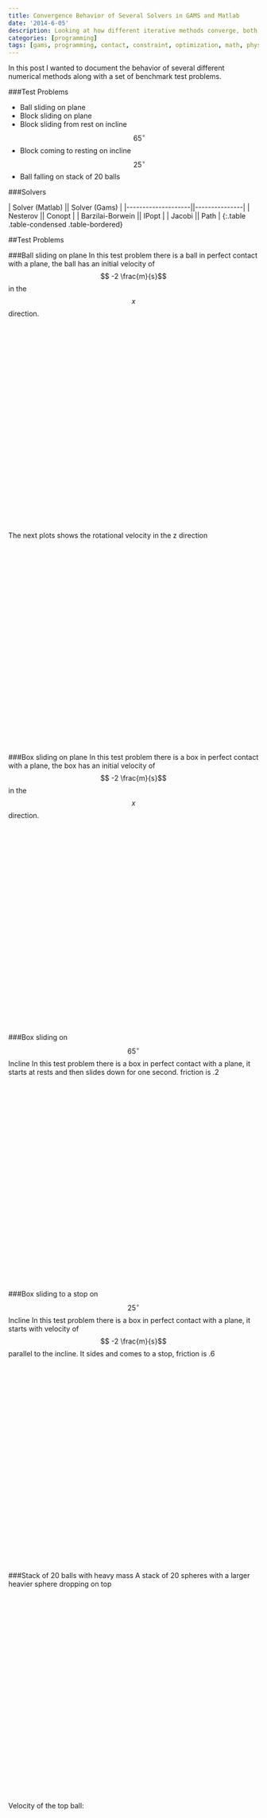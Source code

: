 ```yaml
---
title: Convergence Behavior of Several Solvers in GAMS and Matlab
date: '2014-6-05'
description: Looking at how different iterative methods converge, both in gams and in matlab
categories: [programming]
tags: [gams, programming, contact, constraint, optimization, math, physics]
---
```



In this post I wanted to document the behavior of several different numerical methods along with a set of benchmark test problems. 

###Test Problems

 - Ball sliding on plane
 - Block sliding on plane
 - Block sliding from rest on incline $$65^\circ$$
 - Block coming to resting on incline $$25^\circ$$
 - Ball falling on stack of 20 balls


###Solvers

| Solver (Matlab)    || Solver (Gams) |
|--------------------||---------------|
| Nesterov           || Conopt        |
| Barzilai-Borwein   || IPopt         |
| Jacobi             || Path          |
{:.table .table-condensed .table-bordered}

##Test Problems

###Ball sliding on plane
In this test problem there is a ball in perfect contact with a plane, the ball has an initial velocity of $$ -2 \frac{m}{s}$$ in the $$x$$ direction.

<script type="text/javascript">
$(function () {
        $('#ball_rolling_vx').highcharts({
        	chart: {zoomType: 'xy'},
            title: {
                text: 'Ball X Velocity',
                x: -20 //center
            },
            subtitle: {
                text: 'Chrono::Engine - Matlab Interface',
                x: -20
            },
            xAxis: {
            	title: {text: 'Time [s]'},
                categories: [0.01,0.02,0.03,0.04,0.05,0.06,0.07,0.08,0.09,0.1,0.11,0.12,0.13,0.14,0.15,0.16,0.17,0.18,0.19,0.2,0.21,0.22,0.23,0.24,0.25,0.26,0.27,0.28,0.29,0.3,0.31,0.32,0.33,0.34,0.35,0.36,0.37,0.38,0.39,0.4,0.41,0.42,0.43,0.44,0.45,0.46,0.47,0.48,0.49,0.5,0.51,0.52,0.53,0.54,0.55,0.56,0.57,0.58,0.59,0.6,0.61,0.62,0.63,0.64,0.65,0.66,0.67,0.68,0.69,0.7,0.71,0.72,0.73,0.74,0.75,0.76,0.77,0.78,0.79,0.8,0.81,0.82,0.83,0.84,0.85,0.86,0.87,0.88,0.89,0.9,0.91,0.92,0.93,0.94,0.95,0.96,0.97,0.98,0.99,1.0],
                labels:{
                step: 4, // this will show every second label
                maxStaggerLines: 1
            }
            },
            yAxis: {
                title: {text: 'Velocity [m/s]'},
                plotLines: [{
                    value: 0,
                    width: 1,
                    color: '#808080'
                }]
            },
            tooltip: {valueSuffix: 'm/s'},
            legend: {
                layout: 'horizontal',
                align: 'center',
                verticalAlign: 'bottom',
                borderWidth: 0
            },

            series: [{
                name: 'Nesterov',
                color: '#556270',
                marker : {enabled : true,radius : 3},
                data: [1.97214,1.97214,1.97214,1.96773,1.95204,1.94185,1.93202,1.92221,1.91239,1.90258,1.89277,1.88296,1.87316,1.86334,1.85353,1.84372,1.83391,1.8241,1.81429,1.80448,1.79467,1.78486,1.77505,1.76524,1.75543,1.74562,1.73581,1.726,1.71619,1.71428,1.71428,1.71428,1.71428,1.71428,1.71428,1.71428,1.71428,1.71428,1.71428,1.71428,1.71428,1.71428,1.71428,1.71428,1.71428,1.71428,1.71428,1.71428,1.71428,1.71428,1.71428,1.71428,1.71428,1.71428,1.71428,1.71428,1.71428,1.71428,1.71428,1.71428,1.71428,1.71428,1.71428,1.71428,1.71428,1.71428,1.71428,1.71428,1.71428,1.71428,1.71428,1.71428,1.71428,1.71428,1.71428,1.71427,1.71428,1.71428,1.71428,1.71428,1.71428,1.71428,1.71428,1.71427,1.71427,1.71427,1.71427,1.71427,1.71427,1.71427,1.71427,1.71427,1.71427,1.71427,1.71427,1.71427,1.71427,1.71427,1.71427,1.71427]
            }, {
            	name: 'Barzilai-Borwein',
                color: '#C7F464',
                marker : {enabled : true,radius : 3},
                data: [1.97214,1.97214,1.97214,1.96773,1.95204,1.94185,1.93202,1.92221,1.91239,1.90258,1.89277,1.88296,1.87316,1.86334,1.85353,1.84372,1.83391,1.8241,1.81429,1.80448,1.79212,1.78707,1.77059,1.76976,1.75075,1.75029,1.73612,1.72559,1.71621,1.71395,1.71608,1.71418,1.71564,1.71489,1.71506,1.71506,1.71506,1.71506,1.71506,1.71506,1.71506,1.71506,1.71506,1.71506,1.71506,1.71506,1.70268,1.71246,1.71464,1.69334,1.69334,1.7043,1.71506,1.71506,1.71506,1.71506,1.71506,1.71506,1.71506,1.71506,1.71506,1.71506,1.71506,1.71506,1.71506,1.71506,1.71506,1.71506,1.70267,1.71249,1.71457,1.69575,1.6989,1.71067,1.7159,1.71454,1.71516,1.71505,1.71505,1.71505,1.71505,1.71505,1.71505,1.71505,1.71505,1.71505,1.71505,1.71505,1.71505,1.71505,1.70267,1.71244,1.71464,1.69442,1.69494,1.70781,1.71505,1.71505,1.71505,1.71505]
            }, {
                name: 'Jacobi',
                color: '#4ECDC4',
                marker : {enabled : true,radius : 3},
                data: [1.97224,1.97224,1.97224,1.96746,1.95207,1.94184,1.93201,1.9222,1.9124,1.90259,1.89277,1.88296,1.87316,1.86334,1.85354,1.84372,1.83391,1.8241,1.81429,1.80448,1.79501,1.78486,1.77492,1.76517,1.7554,1.74554,1.73581,1.72604,1.71619,1.71428,1.71428,1.71428,1.71428,1.71428,1.71428,1.71428,1.71428,1.71428,1.71428,1.71428,1.71428,1.71428,1.71428,1.71428,1.71428,1.71428,1.71428,1.71428,1.71428,1.71428,1.71428,1.71428,1.71428,1.71428,1.71428,1.71428,1.71428,1.71428,1.71428,1.71428,1.71428,1.71428,1.71428,1.71428,1.71428,1.71428,1.71428,1.71428,1.71428,1.71428,1.71428,1.71428,1.71428,1.71428,1.71428,1.71428,1.71428,1.71428,1.71428,1.71428,1.71428,1.71428,1.71428,1.71428,1.71428,1.71428,1.71428,1.71428,1.71428,1.71428,1.71428,1.71428,1.71428,1.71428,1.71428,1.71428,1.71428,1.71428,1.71428,1.71427]
            }, {
                name: 'Conopt',
                color: '#FF6B6B',
                marker : {enabled : true,radius : 3},
                data: [1.97214,1.97212,1.9721,1.97208,1.94787,1.94786,1.92601,1.92599,1.9083,1.90829,1.88699,1.88697,1.86881,1.86879,1.8479,1.84788,1.82936,1.82935,1.80877,1.80876,1.78997,1.78438,1.77532,1.76452,1.75516,1.74533,1.73587,1.72543,1.72239,1.71425,1.71428,1.71427,1.71427,1.71426,1.71426,1.7143,1.71428,1.71429,1.71428,1.71431,1.71432,1.7143,1.71429,1.7143,1.71431,1.71429,1.7143,1.71429,1.71428,1.71433,1.71431,1.7143,1.7143,1.71428,1.71427,1.71427,1.71427,1.71426,1.71431,1.71429,1.71428,1.71428,1.71428,1.71422,1.71427,1.71427,1.71427,1.71429,1.71429,1.71431,1.71429,1.71427,1.71427,1.71428,1.71428,1.71427,1.71426,1.71426,1.71425,1.71425,1.71429,1.71429,1.71428,1.71427,1.71428,1.71428,1.71428,1.71429,1.71428,1.71427,1.71423,1.71429,1.71428,1.71428,1.71426,1.71427,1.71427,1.71427,1.71426,1.71426]
            }, {
              name: 'Ipopt',
                color: '#ECD078',
                marker : {enabled : true,radius : 3},
                data: [1.97214,1.97213,1.97212,1.97211,1.94789,1.94788,1.92604,1.92603,1.90834,1.90833,1.88703,1.88702,1.86886,1.86885,1.84796,1.84795,1.82943,1.82942,1.80885,1.80884,1.79004,1.78445,1.7749,1.76508,1.75525,1.74542,1.73559,1.72576,1.71594,1.71428,1.71428,1.71428,1.71428,1.71428,1.71428,1.71428,1.71428,1.71428,1.71428,1.71428,1.71428,1.71428,1.71428,1.71428,1.71427,1.71427,1.71427,1.71427,1.71427,1.71427,1.71427,1.71427,1.71427,1.71427,1.71427,1.71427,1.71427,1.71427,1.71427,1.71427,1.71427,1.71427,1.71427,1.71426,1.71426,1.71426,1.71426,1.71426,1.71426,1.71426,1.71426,1.71426,1.71426,1.71426,1.71426,1.71426,1.71426,1.71426,1.71426,1.71426,1.71426,1.71426,1.71425,1.71425,1.71425,1.71425,1.71425,1.71425,1.71425,1.71425,1.71425,1.71425,1.71425,1.71425,1.71425,1.71425,1.71425,1.71425,1.71425,1.71424]
            }, {
  				name: 'Path',
                color: '#C02942',
                marker : {enabled : true,radius : 3},
                data: [1.97214,1.97214,1.97214,1.96773,1.95204,1.94185,1.93201,1.9222,1.91239,1.90258,1.89277,1.88296,1.87315,1.86334,1.85353,1.84372,1.83391,1.8241,1.81429,1.80448,1.74476,1.73145,1.71716,1.71423,1.71423,1.71423,1.71423,1.71423,1.71423,1.71423,1.71423,1.71423,1.71422,1.71422,1.71422,1.71422,1.71422,1.71422,1.71422,1.71422,1.71422,1.71422,1.71422,1.71422,1.71422,1.71422,1.71422,1.71422,1.71422,1.71422,1.71422,1.71422,1.71422,1.71422,1.71422,1.71422,1.71422,1.71422,1.71422,1.71422,1.71422,1.71422,1.71422,1.71422,1.71422,1.71422,1.71422,1.71422,1.71422,1.71422,1.71422,1.71422,1.71422,1.71422,1.71422,1.71422,1.71422,1.71422,1.71422,1.71422,1.71422,1.71422,1.71422,1.71422,1.71422,1.71422,1.71422,1.71422,1.71422,1.71422,1.71422,1.71422,1.71422,1.71422,1.71422,1.71422,1.71422,1.71421,1.71421,1.71421]
            }

            ]
        });
    });
</script>
<div id="ball_rolling_vx" style="min-width: 310px; height: 400px; margin: 0 auto"></div>


The next plots shows the rotational velocity in the z direction

<script type="text/javascript">
$(function () {
        $('#ball_rolling_wz').highcharts({
        	chart: {zoomType: 'xy'},
            title: {
                text: 'Ball Rotational Velocity',
                x: -20 //center
            },
            subtitle: {
                text: 'Chrono::Engine - Matlab Interface',
                x: -20
            },
            xAxis: {
            	title: {text: 'Time [s]'},
                categories: [0.01,0.02,0.03,0.04,0.05,0.06,0.07,0.08,0.09,0.1,0.11,0.12,0.13,0.14,0.15,0.16,0.17,0.18,0.19,0.2,0.21,0.22,0.23,0.24,0.25,0.26,0.27,0.28,0.29,0.3,0.31,0.32,0.33,0.34,0.35,0.36,0.37,0.38,0.39,0.4,0.41,0.42,0.43,0.44,0.45,0.46,0.47,0.48,0.49,0.5,0.51,0.52,0.53,0.54,0.55,0.56,0.57,0.58,0.59,0.6,0.61,0.62,0.63,0.64,0.65,0.66,0.67,0.68,0.69,0.7,0.71,0.72,0.73,0.74,0.75,0.76,0.77,0.78,0.79,0.8,0.81,0.82,0.83,0.84,0.85,0.86,0.87,0.88,0.89,0.9,0.91,0.92,0.93,0.94,0.95,0.96,0.97,0.98,0.99,1.0],
                labels:{
                step: 4, // this will show every second label
                maxStaggerLines: 1
            }
            },
            yAxis: {
                title: {text: 'Velocity [m/s]'},
                plotLines: [{
                    value: 0,
                    width: 1,
                    color: '#808080'
                }]
            },
            tooltip: {valueSuffix: 'm/s'},
            legend: {
                layout: 'horizontal',
                align: 'center',
                verticalAlign: 'bottom',
                borderWidth: 0
            },

            series: [{
                name: 'Nesterov',
                color: '#556270',
                marker : {enabled : true,radius : 3},
                data: [-0.167159,-0.167159,-0.167159,-0.193622,-0.287726,-0.348886,-0.407887,-0.466756,-0.525623,-0.584477,-0.64334,-0.702206,-0.761037,-0.819945,-0.878774,-0.937633,-0.996496,-1.05536,-1.11422,-1.17308,-1.23194,-1.2908,-1.34967,-1.40851,-1.46739,-1.52623,-1.58511,-1.64395,-1.70282,-1.71428,-1.71428,-1.71428,-1.71428,-1.71428,-1.71428,-1.71428,-1.71428,-1.71428,-1.71428,-1.71428,-1.71428,-1.71428,-1.71428,-1.71428,-1.71428,-1.71428,-1.71428,-1.71428,-1.71428,-1.71428,-1.71428,-1.71428,-1.71428,-1.71428,-1.71428,-1.71428,-1.71428,-1.71428,-1.71428,-1.71428,-1.71428,-1.71428,-1.71428,-1.71428,-1.71428,-1.71428,-1.71428,-1.71428,-1.71428,-1.71428,-1.71428,-1.71428,-1.71428,-1.71428,-1.71428,-1.71428,-1.71428,-1.71428,-1.71428,-1.71428,-1.71428,-1.71428,-1.71428,-1.71427,-1.71427,-1.71427,-1.71427,-1.71427,-1.71427,-1.71427,-1.71427,-1.71427,-1.71427,-1.71427,-1.71427,-1.71427,-1.71427,-1.71427,-1.71427,-1.71427]
            }, {
            	name: 'Barzilai-Borwein',
                color: '#C7F464',
                marker : {enabled : true,radius : 3},
                data: [-0.167159,-0.167159,-0.167159,-0.193622,-0.287726,-0.348886,-0.407887,-0.466756,-0.525623,-0.584477,-0.64334,-0.702206,-0.761037,-0.819945,-0.878774,-0.937633,-0.996496,-1.05536,-1.11422,-1.17308,-1.24947,-1.2801,-1.37895,-1.38396,-1.49799,-1.50078,-1.5858,-1.65081,-1.70818,-1.72171,-1.70893,-1.72031,-1.71156,-1.71607,-1.71506,-1.71506,-1.71506,-1.71506,-1.71506,-1.71506,-1.71506,-1.71506,-1.71506,-1.71506,-1.71506,-1.71506,-1.78936,-1.73068,-1.7176,-1.84535,-1.84535,-1.77958,-1.71506,-1.71506,-1.71506,-1.71506,-1.71506,-1.71506,-1.71506,-1.71506,-1.71506,-1.71506,-1.71506,-1.71506,-1.71506,-1.71506,-1.71506,-1.71506,-1.7894,-1.73048,-1.71795,-1.83089,-1.81201,-1.74139,-1.70996,-1.71814,-1.71441,-1.71505,-1.71505,-1.71505,-1.71505,-1.71505,-1.71505,-1.71505,-1.71505,-1.71505,-1.71505,-1.71505,-1.71505,-1.71505,-1.78934,-1.73071,-1.71751,-1.83884,-1.83572,-1.75852,-1.71505,-1.71505,-1.71505,-1.71505]
            }, {
                name: 'Jacobi',
                color: '#4ECDC4',
                marker : {enabled : true,radius : 3},
                data: [-0.16654,-0.16654,-0.16654,-0.195258,-0.28759,-0.348984,-0.407908,-0.466765,-0.525613,-0.584472,-0.643356,-0.702201,-0.761039,-0.81994,-0.878769,-0.937635,-0.99651,-1.05536,-1.11423,-1.17308,-1.22994,-1.29082,-1.35046,-1.40898,-1.46758,-1.52672,-1.58513,-1.64377,-1.70284,-1.71428,-1.71428,-1.71428,-1.71428,-1.71428,-1.71428,-1.71428,-1.71428,-1.71428,-1.71428,-1.71428,-1.71428,-1.71428,-1.71428,-1.71428,-1.71428,-1.71428,-1.71428,-1.71428,-1.71428,-1.71428,-1.71428,-1.71428,-1.71428,-1.71428,-1.71428,-1.71428,-1.71428,-1.71428,-1.71428,-1.71428,-1.71428,-1.71428,-1.71428,-1.71428,-1.71428,-1.71428,-1.71428,-1.71428,-1.71428,-1.71428,-1.71428,-1.71428,-1.71428,-1.71428,-1.71428,-1.71428,-1.71428,-1.71428,-1.71428,-1.71428,-1.71428,-1.71428,-1.71428,-1.71428,-1.71428,-1.71428,-1.71428,-1.71428,-1.71428,-1.71428,-1.71428,-1.71428,-1.71428,-1.71428,-1.71428,-1.71428,-1.71428,-1.71428,-1.71428,-1.71428]
            }, {
                name: 'Conopt',
                color: '#FF6B6B',
                marker : {enabled : true,radius : 3},
                data: [-0.167159,-0.16727,-0.167381,-0.167491,-0.312762,-0.312824,-0.443946,-0.444059,-0.55017,-0.550274,-0.678049,-0.678166,-0.787148,-0.787257,-0.912577,-0.912684,-1.02379,-1.02386,-1.14734,-1.14745,-1.26013,-1.29371,-1.34803,-1.41286,-1.46903,-1.52797,-1.58473,-1.64738,-1.66563,-1.71447,-1.71431,-1.71434,-1.71436,-1.71439,-1.71441,-1.71418,-1.71427,-1.71422,-1.71426,-1.71413,-1.71403,-1.71415,-1.71421,-1.71414,-1.71408,-1.71418,-1.71412,-1.71418,-1.71424,-1.71398,-1.71406,-1.71412,-1.71416,-1.71425,-1.71429,-1.71431,-1.71434,-1.71439,-1.71409,-1.71418,-1.71423,-1.71421,-1.71422,-1.71459,-1.71427,-1.71427,-1.71427,-1.71416,-1.71414,-1.714,-1.71412,-1.71426,-1.71427,-1.71419,-1.71422,-1.71426,-1.71429,-1.71432,-1.71435,-1.71436,-1.7141,-1.71415,-1.71419,-1.71424,-1.71421,-1.71416,-1.71417,-1.71411,-1.71415,-1.7142,-1.71448,-1.71412,-1.71418,-1.71417,-1.71425,-1.71422,-1.71423,-1.71424,-1.71427,-1.7143]
            }, {
              name: 'Ipopt',
                color: '#ECD078',
                marker : {enabled : true,radius : 3},
                data: [-0.167159,-0.167219,-0.167279,-0.167339,-0.312633,-0.312693,-0.443769,-0.443829,-0.549976,-0.550036,-0.677794,-0.677854,-0.786852,-0.786912,-0.912201,-0.912261,-1.02342,-1.02348,-1.1469,-1.14696,-1.25973,-1.29328,-1.3506,-1.40949,-1.46845,-1.52743,-1.58641,-1.6454,-1.70436,-1.71428,-1.71428,-1.71428,-1.71428,-1.71428,-1.71428,-1.71428,-1.71428,-1.71428,-1.71428,-1.71428,-1.71428,-1.71428,-1.71428,-1.71428,-1.71427,-1.71427,-1.71427,-1.71427,-1.71427,-1.71427,-1.71427,-1.71427,-1.71427,-1.71427,-1.71427,-1.71427,-1.71427,-1.71427,-1.71427,-1.71427,-1.71427,-1.71427,-1.71427,-1.71426,-1.71426,-1.71426,-1.71426,-1.71426,-1.71426,-1.71426,-1.71426,-1.71426,-1.71426,-1.71426,-1.71426,-1.71426,-1.71426,-1.71426,-1.71426,-1.71426,-1.71426,-1.71426,-1.71425,-1.71425,-1.71425,-1.71425,-1.71425,-1.71425,-1.71425,-1.71425,-1.71425,-1.71425,-1.71425,-1.71425,-1.71425,-1.71425,-1.71425,-1.71425,-1.71425,-1.71425]
            }, {
  				name: 'Path',
                color: '#C02942',
                marker : {enabled : true,radius : 3},
                data: [-0.167159,-0.167169,-0.167179,-0.193641,-0.287745,-0.348905,-0.407913,-0.466776,-0.525633,-0.584503,-0.643366,-0.702225,-0.76107,-0.819938,-0.878807,-0.937659,-0.996516,-1.05538,-1.11424,-1.17309,-1.53111,-1.61096,-1.69661,-1.71423,-1.71423,-1.71423,-1.71423,-1.71423,-1.71423,-1.71423,-1.71423,-1.71423,-1.71422,-1.71422,-1.71422,-1.71422,-1.71422,-1.71422,-1.71422,-1.71423,-1.71422,-1.71422,-1.71422,-1.71422,-1.71422,-1.71422,-1.71422,-1.71422,-1.71422,-1.71422,-1.71422,-1.71422,-1.71422,-1.71422,-1.71422,-1.71422,-1.71422,-1.71422,-1.71422,-1.71422,-1.71422,-1.71422,-1.71422,-1.71422,-1.71422,-1.71422,-1.71422,-1.71422,-1.71422,-1.71422,-1.71422,-1.71422,-1.71422,-1.71422,-1.71422,-1.71422,-1.71422,-1.71422,-1.71422,-1.71422,-1.71422,-1.71422,-1.71422,-1.71422,-1.71422,-1.71422,-1.71422,-1.71422,-1.71422,-1.71422,-1.71422,-1.71422,-1.71422,-1.71422,-1.71422,-1.71422,-1.71421,-1.71421,-1.71421,-1.71421]
            }

            ]
        });
    });
</script>
<div id="ball_rolling_wz" style="min-width: 310px; height: 400px; margin: 0 auto"></div>


###Box sliding on plane
In this test problem there is a box in perfect contact with a plane, the box has an initial velocity of $$ -2 \frac{m}{s}$$ in the $$x$$ direction.



<script type="text/javascript">
$(function () {
        $('#block_sliding_vx').highcharts({
        	chart: {zoomType: 'xy'},
            title: {
                text: 'Block X Velocity',
                x: -20 //center
            },
            subtitle: {
                text: 'Chrono::Engine - Matlab Interface',
                x: -20
            },
            xAxis: {
            	title: {text: 'Time [s]'},
                categories: [0.01,0.02,0.03,0.04,0.05,0.06,0.07,0.08,0.09,0.1,0.11,0.12,0.13,0.14,0.15,0.16,0.17,0.18,0.19,0.2,0.21,0.22,0.23,0.24,0.25,0.26,0.27,0.28,0.29,0.3,0.31,0.32,0.33,0.34,0.35,0.36,0.37,0.38,0.39,0.4,0.41,0.42,0.43,0.44,0.45,0.46,0.47,0.48,0.49,0.5,0.51,0.52,0.53,0.54,0.55,0.56,0.57,0.58,0.59,0.6,0.61,0.62,0.63,0.64,0.65,0.66,0.67,0.68,0.69,0.7,0.71,0.72,0.73,0.74,0.75,0.76,0.77,0.78,0.79,0.8,0.81,0.82,0.83,0.84,0.85,0.86,0.87,0.88,0.89,0.9,0.91,0.92,0.93,0.94,0.95,0.96,0.97,0.98,0.99,1,1.01,1.02,1.03,1.04,1.05,1.06,1.07,1.08,1.09,1.1,1.11,1.12,1.13,1.14,1.15,1.16,1.17,1.18,1.19,1.2,1.21,1.22,1.23,1.24,1.25,1.26,1.27,1.28,1.29,1.3,1.31,1.32,1.33,1.34,1.35,1.36,1.37,1.38,1.39,1.4,1.41,1.42,1.43,1.44,1.45,1.46,1.47,1.48,1.49,1.5],
                labels:{
                step: 4, // this will show every second label
                maxStaggerLines: 1
            }
            },
            yAxis: {
                title: {text: 'Velocity [m/s]'},
                plotLines: [{
                    value: 0,
                    width: 1,
                    color: '#808080'
                }]
            },
            tooltip: {valueSuffix: 'm/s'},
            legend: {
                layout: 'horizontal',
                align: 'center',
                verticalAlign: 'bottom',
                borderWidth: 0
            },

            series: [{
                name: 'Nesterov',
                color: '#556270',
                marker : {enabled : true,radius : 3},
                data: [1.90421,1.90421,1.90421,1.90421,1.90421,1.90421,1.90421,1.89023,1.82279,1.80617,1.78504,1.76536,1.74575,1.7418,1.6952,1.68953,1.66217,1.6575,1.61952,1.6143,1.58215,1.57723,1.54188,1.5368,1.50321,1.49822,1.46365,1.45861,1.42459,1.41957,1.38525,1.38022,1.34607,1.34105,1.30679,1.30177,1.26757,1.26255,1.22832,1.21332,1.19799,1.17339,1.15884,1.13755,1.11797,1.09831,1.07869,1.05907,1.03945,1.01983,1.00021,0.980594,0.960971,0.941352,0.92173,0.902113,0.882493,0.862871,0.843251,0.823632,0.804013,0.78439,0.764773,0.745151,0.725532,0.705912,0.686292,0.666671,0.647053,0.627431,0.607812,0.588192,0.568573,0.54895,0.529333,0.509712,0.490092,0.470472,0.450852,0.431233,0.411611,0.391992,0.372372,0.352752,0.333133,0.313511,0.293894,0.274272,0.254652,0.235032,0.215413,0.195791,0.176174,0.156552,0.136932,0.117313,0.0976929,0.078071,0.0584514,0.0388341,0.0192122,4.78E-07,1.18E-09,1.11E-11,2.59E-15,2.64E-15,-2.99E-15,2.70E-15,-2.99E-15,5.92E-14,-2.34E-15,6.00E-14,-2.29E-15,6.00E-14,-2.30E-15,2.76E-15,-2.97E-15,5.92E-14,-2.36E-15,2.76E-15,-3.18E-15,2.68E-15,-3.06E-15,9.34E-14,-2.03E-15,5.93E-14,-2.35E-15,6.01E-14,-2.27E-15,2.76E-15,-3.02E-15,2.68E-15,-2.98E-15,2.70E-15,-2.97E-15,2.70E-15,-3.00E-15,2.70E-15,-3.13E-15,2.69E-15,-3.01E-15,3.44E-16,5.78E-14,-3.14E-15,5.95E-14,-2.38E-15,2.79E-15,-2.99E-15,-7.25E-15,6.44E-14]
            }, {
            	name: 'Barzilai-Borwein',
                color: '#C7F464',
                marker : {enabled : true,radius : 3},
                data: [1.90421,1.90421,1.90421,1.90421,1.90421,1.90421,1.90421,1.89023,1.82279,1.80618,1.78504,1.76536,1.74574,1.72612,1.7065,1.68688,1.66726,1.64764,1.6437,1.5971,1.59143,1.56406,1.5594,1.52142,1.5162,1.48405,1.47913,1.44378,1.4387,1.40511,1.40012,1.36555,1.36051,1.32649,1.32148,1.28715,1.28212,1.24796,1.23295,1.22952,1.18656,1.17311,1.157,1.13752,1.1179,1.09828,1.07866,1.05904,1.03942,1.0198,1.00018,0.980564,0.960945,0.941325,0.921703,0.902083,0.882464,0.862844,0.843222,0.823605,0.803983,0.784363,0.764744,0.745124,0.725505,0.705883,0.686266,0.666644,0.647024,0.627402,0.607785,0.588165,0.568543,0.548924,0.529304,0.509684,0.490063,0.470445,0.450823,0.431204,0.411584,0.391964,0.372343,0.352725,0.333103,0.313484,0.293864,0.274245,0.254623,0.235005,0.215383,0.195764,0.176144,0.156525,0.136903,0.117285,0.0976635,0.0780439,0.0584242,0.0388046,0.0191827,5.19E-06,5.79E-06,-2.44E-17,1.62E-11,2.36E-17,-1.31E-18,-3.74E-19,2.43E-17,-8.03E-18,-1.18E-17,-6.66E-14,7.35E-18,-2.30E-17,-8.86E-17,3.91E-17,1.29E-17,-1.84E-17,1.70E-17,-4.71E-18,1.22E-17,1.19E-18,-3.95E-17,-3.63E-17,-1.82E-17,4.39E-18,-2.75E-17,1.17E-17,2.40E-17,-2.24E-17,4.33E-18,-5.51E-17,-1.22E-17,3.07E-14,1.22E-17,-6.27E-17,1.46E-17,-2.28E-17,1.66E-17,-1.72E-17,-8.72E-18,-4.56E-17,-1.37E-17,2.71E-18,8.51E-18,3.31E-17,6.78E-18,-2.23E-17,-4.39E-11,3.01E-17]
            }, {
                name: 'Jacobi',
                color: '#4ECDC4',
                marker : {enabled : true,radius : 3},
                data: [1.90426,1.90426,1.90426,1.90426,1.90426,1.90426,1.90426,1.89017,1.82335,1.8057,1.78475,1.76558,1.74554,1.7261,1.70651,1.68713,1.66706,1.64785,1.62782,1.60838,1.58879,1.56941,1.54934,1.53014,1.5101,1.49066,1.47106,1.45169,1.43162,1.41242,1.39263,1.37494,1.3495,1.33552,1.31402,1.29473,1.27469,1.25524,1.23565,1.21628,1.19621,1.17676,1.15718,1.13755,1.11794,1.09832,1.0787,1.05908,1.03946,1.01984,1.00022,0.980595,0.960978,0.941356,0.921736,0.902117,0.882497,0.862875,0.843256,0.823636,0.804019,0.784394,0.764777,0.745158,0.725536,0.705916,0.686297,0.666677,0.647057,0.627435,0.607816,0.588196,0.568577,0.548957,0.529337,0.509715,0.490098,0.470476,0.450857,0.431237,0.411615,0.391998,0.372376,0.352756,0.333137,0.313517,0.293895,0.274278,0.254656,0.235036,0.215417,0.195797,0.176177,0.156556,0.136936,0.117316,0.097697,0.0780772,0.0584576,0.0388357,0.0192161,0.000892608,-0.000163964,-3.74E-06,-8.07E-08,1.26E-09,3.09E-09,3.14E-09,3.12E-09,3.13E-09,3.12E-09,3.13E-09,3.13E-09,3.12E-09,3.15E-09,3.12E-09,3.12E-09,3.15E-09,3.12E-09,3.13E-09,3.14E-09,3.12E-09,3.13E-09,3.12E-09,3.13E-09,3.13E-09,3.12E-09,3.15E-09,3.12E-09,3.12E-09,3.15E-09,3.12E-09,3.13E-09,3.14E-09,3.12E-09,3.13E-09,3.12E-09,3.13E-09,3.13E-09,3.12E-09,3.15E-09,3.12E-09,3.12E-09,3.15E-09,3.12E-09,3.13E-09,3.14E-09,3.12E-09,3.13E-09,3.12E-09]
            }, {
                name: 'Conopt',
                color: '#FF6B6B',
                marker : {enabled : true,radius : 3},
                data: [1.90421,1.90418,1.90413,1.90412,1.90407,1.90402,1.90397,1.90392,1.81042,1.81041,1.81035,1.73454,1.73453,1.73453,1.73453,1.65806,1.65801,1.65797,1.65791,1.58607,1.58442,1.57001,1.56964,1.56927,1.50203,1.50202,1.4355,1.43391,1.42283,1.42282,1.42282,1.37605,1.37604,1.36793,1.30069,1.30068,1.25515,1.25514,1.25445,1.21238,1.21162,1.19895,1.14219,1.14218,1.14217,1.09158,1.09159,1.08765,1.02327,1.02327,1.01934,0.983422,0.983407,0.929121,0.929043,0.923845,0.878574,0.878559,0.845749,0.845732,0.795378,0.79536,0.771581,0.771561,0.712873,0.712859,0.709557,0.658924,0.658916,0.634943,0.6135,0.613489,0.559654,0.559634,0.533568,0.533549,0.482514,0.482495,0.453809,0.453791,0.405175,0.405155,0.374236,0.360395,0.340907,0.321301,0.301684,0.282068,0.262453,0.242838,0.223221,0.203608,0.183991,0.164376,0.144761,0.125146,0.105528,0.0859154,0.066298,0.0466829,0.0270678,0.00745276,-4.52E-13,-4.81E-13,-5.07E-13,-5.32E-13,-5.56E-13,-5.79E-13,-6.01E-13,-6.21E-13,-6.41E-13,-6.60E-13,-6.79E-13,-6.96E-13,-7.13E-13,-7.29E-13,-7.44E-13,-7.59E-13,-7.72E-13,-7.86E-13,-7.99E-13,-8.11E-13,-8.22E-13,-8.33E-13,-8.44E-13,-8.54E-13,-8.64E-13,-8.73E-13,-8.82E-13,-8.90E-13,-8.99E-13,-9.06E-13,-9.14E-13,-9.21E-13,-9.27E-13,-9.34E-13,-9.40E-13,-9.46E-13,-9.52E-13,-9.57E-13,-9.62E-13,-9.67E-13,-9.72E-13,-9.76E-13,-9.81E-13,-9.85E-13,-9.89E-13,-9.92E-13,-9.96E-13,-9.99E-13]
            }, {
              name: 'Ipopt',
                color: '#ECD078',
                marker : {enabled : true,radius : 3},
                data: [1.90421,1.90419,1.90416,1.90414,1.90411,1.90409,1.90406,1.90403,1.8195,1.80472,1.79406,1.75039,1.75036,1.74476,1.69307,1.69305,1.67119,1.63198,1.63196,1.61835,1.60973,1.54888,1.54886,1.53242,1.52124,1.47833,1.46631,1.46628,1.42292,1.4229,1.38481,1.37709,1.37162,1.316,1.31597,1.30089,1.28646,1.24428,1.24086,1.22805,1.18707,1.18443,1.15564,1.1485,1.1063,1.10626,1.07779,1.07467,1.02928,1.02434,1.00093,1.00089,0.95032,0.95028,0.925444,0.920519,0.874138,0.87168,0.845631,0.826978,0.807404,0.790544,0.790504,0.732507,0.732467,0.707519,0.707479,0.658077,0.658037,0.625143,0.625103,0.583041,0.581611,0.546052,0.534587,0.513033,0.49701,0.474144,0.456834,0.436476,0.416822,0.397196,0.377581,0.357966,0.338342,0.318715,0.299091,0.279466,0.259849,0.240224,0.2206,0.200973,0.18136,0.161743,0.142126,0.122513,0.102896,0.083283,0.0636659,0.044051,0.0244338,0.00482112,1.07E-09,2.06E-14,1.35E-14,1.36E-14,1.36E-14,1.35E-14,1.36E-14,1.36E-14,1.35E-14,1.36E-14,1.36E-14,1.36E-14,1.36E-14,1.36E-14,1.35E-14,1.35E-14,1.35E-14,1.35E-14,1.36E-14,1.36E-14,1.36E-14,1.36E-14,1.36E-14,1.35E-14,1.35E-14,1.36E-14,1.36E-14,1.36E-14,1.36E-14,1.35E-14,1.36E-14,1.36E-14,1.35E-14,1.36E-14,1.36E-14,1.35E-14,1.35E-14,1.35E-14,1.35E-14,1.35E-14,1.36E-14,1.36E-14,1.35E-14,1.36E-14,1.35E-14,1.35E-14,1.36E-14,1.36E-14]
            }, {
  				name: 'Path',
                color: '#C02942',
                marker : {enabled : true,radius : 3},
                data: [1.90421,1.90421,1.9042,1.9042,1.90419,1.90419,1.90418,1.90102,1.81695,1.8113,1.77758,1.77256,1.73842,1.7334,1.69914,1.69411,1.65992,1.6549,1.62067,1.61565,1.58143,1.57641,1.54219,1.53717,1.50295,1.49793,1.46371,1.45869,1.42447,1.41945,1.38523,1.38021,1.34599,1.34097,1.30675,1.30173,1.26751,1.26249,1.22828,1.21327,1.20984,1.16689,1.15344,1.13733,1.11784,1.09822,1.0786,1.05898,1.03936,1.01974,1.00012,0.980497,0.960874,0.941255,0.921633,0.902012,0.882391,0.862768,0.843149,0.823526,0.803906,0.784285,0.764662,0.745043,0.72542,0.7058,0.686179,0.666559,0.646936,0.627317,0.607696,0.588076,0.568456,0.548834,0.529216,0.509594,0.489975,0.470355,0.450735,0.431113,0.411496,0.391874,0.372254,0.352635,0.333015,0.313393,0.293776,0.274154,0.254534,0.234914,0.215294,0.195672,0.176054,0.156433,0.136813,0.117193,0.0975735,0.0779516,0.058332,0.0387146,0.0190927,3.59E-13,0,0,0,0,0,0,0,0,0,0,0,0,0,0,0,0,0,0,0,0,0,0,0,0,0,0,0,0,0,0,0,0,0,0,0,0,0,0,0,0,0,0,0,0,0,0,0,0]
            }

            ]
        });
    });
</script>
<div id="block_sliding_vx" style="min-width: 310px; height: 400px; margin: 0 auto"></div>


###Box sliding on $$65^\circ$$ Incline
In this test problem there is a box in perfect contact with a plane, it starts at rests and then slides down for one second. friction is .2



<script type="text/javascript">
$(function () {
        $('#block_65inlcine_vx').highcharts({
        	chart: {zoomType: 'xy'},
            title: {
                text: 'Block X Velocity',
                x: -20 //center
            },
            subtitle: {
                text: 'Chrono::Engine - Matlab Interface',
                x: -20
            },
            xAxis: {
            	title: {text: 'Time [s]'},
                categories: [0.01,0.02,0.03,0.04,0.05,0.06,0.07,0.08,0.09,0.1,0.11,0.12,0.13,0.14,0.15,0.16,0.17,0.18,0.19,0.2,0.21,0.22,0.23,0.24,0.25,0.26,0.27,0.28,0.29,0.3,0.31,0.32,0.33,0.34,0.35,0.36,0.37,0.38,0.39,0.4,0.41,0.42,0.43,0.44,0.45,0.46,0.47,0.48,0.49,0.5,0.51,0.52,0.53,0.54,0.55,0.56,0.57,0.58,0.59,0.6,0.61,0.62,0.63,0.64,0.65,0.66,0.67,0.68,0.69,0.7,0.71,0.72,0.73,0.74,0.75,0.76,0.77,0.78,0.79,0.8,0.81,0.82,0.83,0.84,0.85,0.86,0.87,0.88,0.89,0.9,0.91,0.92,0.93,0.94,0.95,0.96,0.97,0.98,0.99,1],
                labels:{
                step: 4, // this will show every second label
                maxStaggerLines: 1
            }
            },
            yAxis: {
                title: {text: 'Velocity [m/s]'},
                plotLines: [{
                    value: 0,
                    width: 1,
                    color: '#808080'
                }]
            },
            tooltip: {valueSuffix: 'm/s'},
            legend: {
                layout: 'horizontal',
                align: 'center',
                verticalAlign: 'bottom',
                borderWidth: 0
            },

            series: [{
                name: 'Nesterov',
                color: '#556270',
                marker : {enabled : true,radius : 3},
                data: [-0.0468106,-0.0814615,-0.115464,-0.149521,-0.183608,-0.21766,-0.251734,-0.285817,-0.319886,-0.353946,-0.388039,-0.422092,-0.456169,-0.490225,-0.524295,-0.554866,-0.594815,-0.598907,-0.68713,-0.71464,-0.723308,-0.747336,-0.80235,-0.826253,-0.865658,-0.903644,-0.932826,-0.963489,-1.00456,-1.03222,-1.07259,-1.10036,-1.14087,-1.16851,-1.20884,-1.23664,-1.27718,-1.30479,-1.34512,-1.3729,-1.41349,-1.44107,-1.48136,-1.50918,-1.54981,-1.57736,-1.61759,-1.64545,-1.68617,-1.71365,-1.75381,-1.78171,-1.82253,-1.84993,-1.88999,-1.918,-1.95891,-1.98624,-2.02614,-2.05427,-2.09532,-2.12252,-2.16225,-2.19052,-2.23183,-2.25885,-2.29828,-2.32679,-2.36837,-2.39516,-2.43424,-2.46301,-2.50505,-2.53148,-2.56597,-2.60998,-2.63064,-2.67027,-2.70929,-2.73985,-2.76936,-2.80455,-2.84853,-2.86909,-2.90869,-2.94778,-2.97839,-3.00786,-3.04298,-3.08705,-3.10759,-3.14717,-3.18627,-3.21688,-3.24636,-3.28145,-3.32556,-3.3461,-3.38567,-3.42476]
            }, {
            	name: 'Barzilai-Borwein',
                color: '#C7F464',
                marker : {enabled : true,radius : 3},
                data: [-0.0468106,-0.0814615,-0.115464,-0.149521,-0.183608,-0.21766,-0.251734,-0.285817,-0.319886,-0.353946,-0.388039,-0.422092,-0.456169,-0.490225,-0.524295,-0.554866,-0.594815,-0.598908,-0.68711,-0.714628,-0.723339,-0.747379,-0.802866,-0.825811,-0.865386,-0.90369,-0.933069,-0.963516,-1.00423,-1.03217,-1.07302,-1.10038,-1.14041,-1.16845,-1.20939,-1.2367,-1.27657,-1.30471,-1.34582,-1.37299,-1.41268,-1.44098,-1.48229,-1.5093,-1.5487,-1.57724,-1.61889,-1.6456,-1.68466,-1.71345,-1.75556,-1.78192,-1.81641,-1.86177,-1.88017,-1.91996,-1.95967,-1.99115,-2.01991,-2.05413,-2.09924,-2.11965,-2.15917,-2.19821,-2.22883,-2.2583,-2.29349,-2.3375,-2.35804,-2.39764,-2.43673,-2.46733,-2.49681,-2.53194,-2.57601,-2.59654,-2.63612,-2.6752,-2.70582,-2.73531,-2.77044,-2.81451,-2.83503,-2.8746,-2.9137,-2.94434,-2.97382,-3.00889,-3.05299,-3.07353,-3.1131,-3.15221,-3.1828,-3.21229,-3.2474,-3.29155,-3.31199,-3.35155,-3.3907,-3.4213]
            }, {
                name: 'Jacobi',
                color: '#4ECDC4',
                marker : {enabled : true,radius : 3},
                data: [-0.0467886,-0.0814575,-0.115465,-0.149529,-0.183601,-0.21768,-0.251732,-0.285821,-0.319879,-0.353963,-0.388008,-0.422098,-0.456167,-0.490232,-0.5243,-0.554441,-0.594465,-0.598582,-0.686645,-0.714629,-0.723722,-0.747949,-0.803443,-0.825617,-0.864901,-0.903445,-0.933829,-0.963525,-1.00366,-1.03219,-1.07349,-1.10055,-1.13968,-1.16843,-1.2101,-1.23686,-1.2714,-1.31574,-1.3358,-1.37513,-1.41445,-1.44576,-1.4747,-1.50942,-1.55449,-1.5743,-1.61358,-1.65293,-1.68435,-1.71319,-1.74781,-1.79302,-1.8128,-1.85205,-1.89142,-1.92286,-1.9517,-1.98627,-2.03153,-2.0513,-2.09054,-2.12992,-2.16136,-2.19018,-2.22475,-2.27003,-2.28979,-2.32904,-2.36841,-2.39984,-2.42867,-2.46326,-2.50853,-2.52828,-2.56751,-2.6069,-2.63834,-2.66718,-2.70173,-2.74701,-2.76677,-2.80599,-2.84541,-2.87684,-2.90565,-2.94021,-2.98555,-3.00527,-3.04925,-3.05123,-3.13906,-3.14904,-3.18166,-3.21222,-3.25203,-3.29058,-3.31524,-3.34487,-3.39523,-3.41476]
            }, {
                name: 'Conopt',
                color: '#FF6B6B',
                marker : {enabled : true,radius : 3},
                data: [-0.0468106,-0.0814617,-0.081428,-0.18226,-0.182243,-0.182214,-0.288087,-0.288056,-0.288023,-0.288006,-0.48116,-0.48113,-0.481098,-0.481069,-0.481035,-0.481029,-0.481023,-0.75281,-0.76709,-0.775755,-0.775749,-0.775744,-0.775719,-0.794584,-0.794561,-0.794562,-0.867195,-0.907773,-0.98909,-1.00414,-1.22999,-1.25921,-1.30505,-1.30504,-1.30504,-1.30503,-1.30503,-1.30502,-1.31755,-1.35635,-1.35635,-1.35818,-1.35886,-1.48223,-1.48223,-1.48222,-1.64902,-1.64901,-1.7626,-1.7626,-1.7626,-1.76258,-1.76258,-1.87323,-1.87323,-1.87322,-1.87585,-1.99241,-2.06864,-2.07224,-2.16546,-2.16546,-2.30098,-2.30098,-2.39221,-2.3922,-2.3922,-2.46754,-2.46753,-2.46753,-2.46753,-2.46752,-2.46752,-2.46752,-2.46961,-2.61209,-2.61208,-2.61206,-2.70258,-2.70258,-2.70258,-2.70257,-2.70255,-2.70254,-2.70252,-2.77402,-2.77402,-3.11183,-3.29095,-3.29092,-3.2909,-3.29087,-3.29085,-3.29083,-3.30556,-3.43353,-3.43352,-3.4335,-3.43679,-3.70976]
            }, {
              name: 'Ipopt',
                color: '#ECD078',
                marker : {enabled : true,radius : 3},
                data: [-0.0468105,-0.0814612,-0.115463,-0.115446,-0.216363,-0.216346,-0.21633,-0.322261,-0.322244,-0.322227,-0.417409,-0.417392,-0.417375,-0.417358,-0.636919,-0.636902,-0.636894,-0.636881,-0.636868,-0.636856,-0.636843,-0.63683,-0.930656,-0.97328,-0.973267,-0.973254,-0.973242,-0.973229,-0.995272,-0.995259,-1.01983,-1.01982,-1.01981,-1.0716,-1.14427,-1.1821,-1.2974,-1.33644,-1.40943,-1.45019,-1.49569,-1.49568,-1.53371,-1.56676,-1.56675,-1.60256,-1.60255,-1.60254,-1.60253,-1.60252,-1.60251,-1.60249,-2.02613,-2.02611,-2.09783,-2.09782,-2.14955,-2.14954,-2.14953,-2.14952,-2.1495,-2.14949,-2.21297,-2.21296,-2.21295,-2.21293,-2.21292,-2.21291,-2.28207,-2.42562,-2.42561,-2.49688,-2.49687,-2.56538,-2.56537,-2.56536,-2.56534,-2.64738,-2.64737,-2.64736,-2.64735,-2.76733,-2.76732,-2.86712,-3.02948,-3.02947,-3.02946,-3.1257,-3.12569,-3.2099,-3.20989,-3.20988,-3.20987,-3.31913,-3.31912,-3.50857,-3.50855,-3.50854,-3.50853,-3.50852]
            }, {
  				name: 'Path',
                color: '#C02942',
                marker : {enabled : true,radius : 3},
                data: [-0.0468106,-0.0814615,-0.106933,-0.116775,-0.148876,-0.192327,-0.228542,-0.262699,-0.296758,-0.330837,-0.364899,-0.398961,-0.433056,-0.467121,-0.501187,-0.535249,-0.565822,-0.610349,-0.615032,-0.682455,-0.724299,-0.738251,-0.756471,-0.802532,-0.861857,-0.870966,-0.918833,-0.93826,-0.940992,-1.02767,-1.0797,-1.08987,-1.09374,-1.13799,-1.19462,-1.2095,-1.24877,-1.29243,-1.31256,-1.35229,-1.39423,-1.41461,-1.45448,-1.49645,-1.51682,-1.55669,-1.5987,-1.61902,-1.65886,-1.70091,-1.72122,-1.76108,-1.80311,-1.82345,-1.86328,-1.90532,-1.92564,-1.96551,-2.00753,-2.02786,-2.06768,-2.10974,-2.13006,-2.16991,-2.21194,-2.23227,-2.2721,-2.31416,-2.33448,-2.3743,-2.41637,-2.43669,-2.47649,-2.51859,-2.53888,-2.57873,-2.6208,-2.64108,-2.6809,-2.72302,-2.74332,-2.7831,-2.82524,-2.8455,-2.88529,-2.92745,-2.9477,-2.98753,-3.02964,-3.04992,-3.08972,-3.13186,-3.15213,-3.19191,-3.23406,-3.25432,-3.29414,-3.33626,-3.35652,-3.39635]
            }

            ]
        });
    });
</script>
<div id="block_65inlcine_vx" style="min-width: 310px; height: 400px; margin: 0 auto"></div>

###Box sliding to a stop on $$25^\circ$$ Incline
In this test problem there is a box in perfect contact with a plane, it starts with velocity of $$ -2 \frac{m}{s}$$ parallel to the incline. It sides and comes to a stop, friction is .6



<script type="text/javascript">
$(function () {
        $('#block_25incline_v').highcharts({
        	chart: {zoomType: 'xy'},
            title: {
                text: 'Block Velocity Magnitude',
                x: -20 //center
            },
            subtitle: {
                text: 'Chrono::Engine - Matlab Interface',
                x: -20
            },
            xAxis: {
            	title: {text: 'Time [s]'},
                categories: [0.01,0.02,0.03,0.04,0.05,0.06,0.07,0.08,0.09,0.1,0.11,0.12,0.13,0.14,0.15,0.16,0.17,0.18,0.19,0.2,0.21,0.22,0.23,0.24,0.25,0.26,0.27,0.28,0.29,0.3,0.31,0.32,0.33,0.34,0.35,0.36,0.37,0.38,0.39,0.4,0.41,0.42,0.43,0.44,0.45,0.46,0.47,0.48,0.49,0.5,0.51,0.52,0.53,0.54,0.55,0.56,0.57,0.58,0.59,0.6,0.61,0.62,0.63,0.64,0.65,0.66,0.67,0.68,0.69,0.7,0.71,0.72,0.73,0.74,0.75,0.76,0.77,0.78,0.79,0.8,0.81,0.82,0.83,0.84,0.85,0.86,0.87,0.88,0.89,0.9,0.91,0.92,0.93,0.94,0.95,0.96,0.97,0.98,0.99,1],
                labels:{
                step: 4, // this will show every second label
                maxStaggerLines: 1
            }
            },
            yAxis: {
                title: {text: 'Velocity [m/s]'},
                plotLines: [{
                    value: 0,
                    width: 1,
                    color: '#808080'
                }]
            },
            tooltip: {valueSuffix: 'm/s'},
            legend: {
                layout: 'horizontal',
                align: 'center',
                verticalAlign: 'bottom',
                borderWidth: 0
            },

            series: [{
                name: 'Nesterov',
                color: '#556270',
                marker : {enabled : true,radius : 3},
                data: [0.64214,0.639435,0.651658,0.678001,0.716911,0.766475,0.804234,0.69903,0.665504,0.648144,0.634824,0.622563,0.610574,0.598664,0.586774,0.574878,0.563002,0.551116,0.539229,0.527345,0.51545,0.503574,0.491689,0.479801,0.467915,0.456031,0.444152,0.432255,0.420379,0.408496,0.396605,0.384724,0.372838,0.360955,0.349074,0.337185,0.325304,0.31342,0.301536,0.289652,0.277772,0.265884,0.254008,0.242126,0.230239,0.218366,0.206485,0.194607,0.182729,0.170847,0.158974,0.147102,0.13523,0.123364,0.111495,0.0996404,0.0877852,0.0759439,0.0641234,0.0523313,0.040583,0.0289402,0.0176741,0.00834171,0.00258368,7.01E-06,7.21E-10,9.74E-10,2.11E-09,2.11E-09,5.38E-10,2.52E-09,3.60E-10,3.55E-09,2.73E-09,1.12E-09,5.72E-09,2.11E-09,2.11E-09,3.14E-10,1.65E-10,4.17E-10,4.40E-10,3.55E-09,5.04E-10,3.55E-09,2.19E-09,2.91E-10,2.73E-09,3.24E-10,2.99E-10,1.16E-09,1.73E-09,3.41E-09,1.12E-09,3.55E-09,1.25E-09,6.07E-10,3.89E-10,2.11E-09]
            }, {
            	name: 'Barzilai-Borwein',
                color: '#C7F464',
                marker : {enabled : true,radius : 3},
                data: [6.42E-01,6.39E-01,6.52E-01,6.78E-01,7.17E-01,7.66E-01,8.04E-01,6.99E-01,6.66E-01,6.48E-01,6.35E-01,6.23E-01,6.11E-01,5.99E-01,5.87E-01,0.574878,0.563002,0.551116,0.539229,0.527345,0.51545,0.503576,0.491687,0.479803,0.46792,0.456023,0.444152,0.432262,0.420374,0.408496,0.396605,0.384724,0.372836,0.360955,0.349076,0.337182,0.325304,0.313422,0.301536,2.90E-01,0.277773,0.265889,0.254002,0.242128,2.30E-01,2.18E-01,2.06E-01,1.95E-01,1.83E-01,1.71E-01,1.59E-01,1.47E-01,1.35E-01,1.23E-01,1.12E-01,9.37E-02,9.46E-02,7.60E-02,6.41E-02,5.23E-02,4.06E-02,2.90E-02,2.33E-02,1.58E-02,1.44E-02,5.04E-03,1.33E-08,6.67E-11,1.13E-07,7.20E-18,1.10E-12,1.51E-08,1.11E-16,2.71E-12,1.55E-16,1.34E-15,2.07E-12,6.04E-12,4.55E-08,1.18E-08,3.23E-17,5.20E-11,6.32E-17,2.18E-16,4.89E-16,3.50E-16,2.90E-17,2.47E-14,1.78E-12,2.51E-10,3.35E-16,8.57E-16,1.30E-15,8.37E-16,3.01E-16,1.11E-10,4.39E-14,4.51E-17,1.37E-15,1.19E-10]
            }, {
                name: 'Jacobi',
                color: '#4ECDC4',
                marker : {enabled : true,radius : 3},
                data: [0.64214,0.639435,0.651658,0.678001,0.716911,0.766475,0.804234,0.69903,0.665504,0.648144,0.634824,0.622563,0.610574,0.598664,0.586774,0.574878,0.563002,0.551116,0.539229,0.527345,0.51545,0.503576,0.491687,0.479803,0.46792,0.456023,0.444152,0.432262,0.420374,0.408496,0.396605,0.384724,0.372836,0.360955,0.349076,0.337182,0.325304,0.313422,0.301536,0.28965,0.277773,0.265889,0.254002,0.242128,0.230239,0.218366,0.206485,0.194607,0.182729,0.170847,0.158974,0.147102,0.135231,0.123367,0.111501,0.0996242,0.0877897,0.0759509,0.0641242,0.0523246,0.0405852,0.0289545,0.0176663,0.00833575,0.00256748,3.63E-06,8.23E-06,7.01E-06,4.40E-16,4.37E-16,4.33E-16,4.37E-16,4.38E-16,4.52E-16,4.36E-16,4.27E-16,4.40E-16,4.38E-16,4.28E-16,4.47E-16,4.34E-16,4.38E-16,4.40E-16,4.48E-16,4.41E-16,4.30E-16,4.42E-16,4.51E-16,4.29E-16,4.31E-16,4.42E-16,4.33E-16,4.36E-16,4.45E-16,4.45E-16,4.37E-16,4.41E-16,4.40E-16,4.38E-16,4.43E-16]
            }, {
                name: 'Conopt',
                color: '#FF6B6B',
                marker : {enabled : true,radius : 3},
                data: [0.64214,0.639361,0.651508,0.677778,0.716609,0.766103,0.82437,0.889626,0.57401,0.593334,0.627569,0.674449,0.731536,0.535754,0.564665,0.608224,0.508767,0.540823,0.587687,0.617972,0.446965,0.467321,0.506229,0.542991,0.435615,0.475859,0.531373,0.379155,0.406626,0.454049,0.497127,0.324911,0.330908,0.364233,0.418403,0.305193,0.344643,0.280861,0.319509,0.277815,0.328748,0.228221,0.258919,0.235544,0.290743,0.182821,0.207996,0.18958,0.17335,0.230563,0.13166,0.165946,0.114526,0.16309,0.0898766,0.0896333,0.0831486,0.072943,0.0615618,0.0498556,0.038144,0.0266704,0.0154434,0.00744837,0.00106843,1.43E-05,1.29E-09,1.25E-10,7.88E-11,8.76E-11,8.88E-11,8.90E-11,8.90E-11,8.90E-11,8.90E-11,8.90E-11,8.90E-11,8.90E-11,8.90E-11,8.90E-11,8.90E-11,8.90E-11,8.90E-11,8.90E-11,8.90E-11,8.90E-11,8.90E-11,8.90E-11,8.90E-11,8.90E-11,8.90E-11,8.90E-11,8.90E-11,8.90E-11,8.90E-11,8.90E-11,8.90E-11,8.90E-11,8.90E-11,8.90E-11]
            }, {
              name: 'Ipopt',
                color: '#ECD078',
                marker : {enabled : true,radius : 3},
                data: [0.64214,0.639398,0.65158,0.677882,0.716751,0.766277,0.824542,0.685202,0.694733,0.720134,0.565844,0.593088,0.634483,0.669694,0.536862,0.571149,0.619226,0.534073,0.532219,0.562069,0.468049,0.501994,0.551513,0.456741,0.459321,0.490998,0.39894,0.432145,0.425612,0.399368,0.39366,0.383443,0.37202,0.360254,0.348399,0.336524,0.324642,0.31276,0.300877,0.288997,0.2771,0.265236,0.253343,0.241469,0.229578,0.21771,0.205826,0.193944,0.182065,0.170187,0.158309,0.14645,0.134566,0.12271,0.110829,0.0989873,0.0871288,0.0752883,0.0634681,0.0516605,0.039936,0.0283082,0.0170863,0.00799441,0.0021942,3.11E-06,2.65E-07,2.65E-07,2.65E-07,3.09E-06,2.27E-08,2.28E-08,2.28E-08,2.28E-08,2.28E-08,2.28E-08,2.28E-08,2.28E-08,2.28E-08,2.28E-08,2.28E-08,2.28E-08,2.28E-08,2.28E-08,2.28E-08,2.28E-08,2.28E-08,2.28E-08,2.28E-08,2.28E-08,2.28E-08,2.28E-08,2.28E-08,2.28E-08,2.28E-08,2.28E-08,2.28E-08,2.28E-08,2.28E-08,2.28E-08]
            }, {
  				name: 'Path',
                color: '#C02942',
                marker : {enabled : true,radius : 3},
                data: [6.42E-01,6.39E-01,6.52E-01,6.78E-01,7.17E-01,7.66E-01,8.04E-01,6.99E-01,6.65E-01,6.48E-01,6.35E-01,6.23E-01,6.11E-01,5.99E-01,5.87E-01,5.75E-01,5.63E-01,5.51E-01,0.539188,0.527309,0.515421,0.503535,0.491648,0.479762,0.467874,0.455987,0.444112,0.432212,0.420334,0.408445,0.396558,0.384683,0.372793,0.360901,0.349025,0.337137,0.325254,0.313368,3.01E-01,0.289601,0.277718,2.66E-01,2.54E-01,2.42E-01,2.30E-01,2.18E-01,2.06E-01,1.95E-01,1.83E-01,1.71E-01,1.59E-01,1.47E-01,1.35E-01,1.23E-01,1.11E-01,9.96E-02,8.77E-02,7.59E-02,6.41E-02,5.23E-02,4.05E-02,2.89E-02,1.76E-02,9.63E-03,1.48E-05,1.17E-05,5.97E-06,2.75E-11,2.76E-11,2.76E-11,2.76E-11,2.76E-11,2.76E-11,2.76E-11,2.76E-11,2.76E-11,2.76E-11,2.76E-11,2.76E-11,2.76E-11,2.76E-11,2.76E-11,2.76E-11,2.76E-11,2.76E-11,2.76E-11,2.76E-11,2.76E-11,2.76E-11,2.76E-11,2.76E-11,2.76E-11,2.76E-11,2.76E-11,2.76E-11,2.76E-11,2.76E-11,2.76E-11,2.76E-11,2.76E-11]
            }

            ]
        });
    });
</script>
<div id="block_25incline_v" style="min-width: 310px; height: 400px; margin: 0 auto"></div>


###Stack of 20 balls with heavy mass
A stack of 20 spheres with a larger heavier sphere dropping on top

<script type="text/javascript">
$(function () {
        $('#ball_stack_20_p').highcharts({
        	chart: {zoomType: 'xy'},
            title: {
                text: 'Ball Y Position',
                x: -20 //center
            },
            subtitle: {
                text: 'Chrono::Engine - Matlab Interface',
                x: -20
            },
            xAxis: {
            	title: {text: 'Time [s]'},
                categories: [0.01,0.02,0.03,0.04,0.05,0.06,0.07,0.08,0.09,0.1,0.11,0.12,0.13,0.14,0.15,0.16,0.17,0.18,0.19,0.2,0.21,0.22,0.23,0.24,0.25,0.26,0.27,0.28,0.29,0.3,0.31,0.32,0.33,0.34,0.35,0.36,0.37,0.38,0.39,0.4,0.41,0.42,0.43,0.44,0.45,0.46,0.47,0.48,0.49,0.5,0.51,0.52,0.53,0.54,0.55,0.56,0.57,0.58,0.59,0.6,0.61,0.62,0.63,0.64,0.65,0.66,0.67,0.68,0.69,0.7,0.71,0.72,0.73,0.74,0.75,0.76,0.77,0.78,0.79,0.8,0.81,0.82,0.83,0.84,0.85,0.86,0.87,0.88,0.89,0.9,0.91,0.92,0.93,0.94,0.95,0.96,0.97,0.98,0.99,1],
                labels:{
                step: 4, // this will show every second label
                maxStaggerLines: 1
            }
            },
            yAxis: {
                title: {text: 'Velocity [m/s]'},
                plotLines: [{
                    value: 0,
                    width: 1,
                    color: '#808080'
                }]
            },
            tooltip: {valueSuffix: 'm/s'},
            legend: {
                layout: 'horizontal',
                align: 'center',
                verticalAlign: 'bottom',
                borderWidth: 0
            },

            series: [{
                name: 'Nesterov',
                color: '#556270',
                marker : {enabled : true,radius : 3},
                data: [3.99902,3.99706,3.99411,3.99019,3.98529,3.9794,3.97253,3.96468,3.95586,3.94605,3.93525,3.92348,3.91073,3.897,3.88228,3.86658,3.84991,3.83225,3.81361,3.79399,3.77339,3.75181,3.72924,3.7057,3.68118,3.65567,3.62918,3.60171,3.57327,3.54384,3.51342,3.48203,3.44966,3.41631,3.38197,3.34665,3.31036,3.27308,3.23482,3.19558,3.15536,3.11416,3.07197,3.02881,2.98467,2.93954,2.89343,2.84634,2.79828,2.74923,2.69919,2.64818,2.6,2.6,2.6,2.6,2.6,2.6,2.6,2.6,2.6,2.6,2.6,2.6,2.6,2.6,2.6,2.6,2.6,2.6,2.6,2.6,2.6,2.6,2.6,2.6,2.6,2.6,2.6,2.6,2.6,2.6,2.6,2.6,2.6,2.6,2.6,2.6,2.6,2.6,2.6,2.6,2.6,2.6,2.6,2.6,2.6,2.6,2.6,2.6]
            }, {
            	name: 'Barzilai-Borwein',
                color: '#C7F464',
                marker : {enabled : true,radius : 3},
                data: [3.99902,3.99706,3.99411,3.99019,3.98529,3.9794,3.97253,3.96468,3.95586,3.94605,3.93525,3.92348,3.91073,3.897,3.88228,3.86658,3.84991,3.83225,3.81361,3.79399,3.77339,3.75181,3.72924,3.7057,3.68118,3.65567,3.62918,3.60171,3.57327,3.54384,3.51342,3.48203,3.44966,3.41631,3.38197,3.34665,3.31036,3.27308,3.23482,3.19558,3.15536,3.11416,3.07197,3.02881,2.98467,2.93954,2.89343,2.84634,2.79828,2.74923,2.69919,2.64818,2.6,2.6,2.6,2.6,2.6,2.6,2.6,2.6,2.6,2.6,2.6,2.6,2.6,2.6,2.6,2.6,2.6,2.6,2.6,2.6,2.6,2.6,2.6,2.6,2.6,2.6,2.6,2.6,2.6,2.6,2.6,2.6,2.6,2.6,2.60002,2.6,2.6,2.6,2.6,2.6,2.6,2.6,2.60002,2.6,2.6,2.6,2.6,2.6]
            }, {
                name: 'Jacobi',
                color: '#4ECDC4',
                marker : {enabled : true,radius : 3},
                data: [3.99902,3.99706,3.99411,3.99019,3.98529,3.9794,3.97253,3.96468,3.95586,3.94605,3.93525,3.92348,3.91073,3.897,3.88228,3.86658,3.84991,3.83225,3.81361,3.79399,3.77339,3.75181,3.72924,3.7057,3.68118,3.65567,3.62918,3.60171,3.57327,3.54384,3.51342,3.48203,3.44966,3.41631,3.38197,3.34665,3.31036,3.27308,3.23482,3.19558,3.15536,3.11416,3.07197,3.02881,2.98467,2.93954,2.89343,2.84634,2.79828,2.74923,2.69919,2.64818,2.59737,2.5762,2.56603,2.56576,2.57319,2.5846,2.59614,2.6067,2.61628,2.62488,2.6325,2.63913,2.64478,2.64946,2.65315,2.65586,2.65759,2.65834,2.65811,2.6569,2.6547,2.65153,2.64737,2.64224,2.63612,2.62902,2.62094,2.61188,2.60184,2.59408,2.59057,2.58945,2.59035,2.59256,2.59521,2.59752,2.599,2.59952,2.59915,2.59821,2.59709,2.5961,2.59547,2.59525,2.5954,2.5958,2.59627,2.59669]
            }, {
                name: 'Conopt',
                color: '#FF6B6B',
                marker : {enabled : true,radius : 3},
                data: [3.99902,3.99706,3.99411,3.99019,3.98529,3.9794,3.97253,3.96468,3.95586,3.94605,3.93525,3.92348,3.91073,3.897,3.88228,3.86658,3.84991,3.83225,3.81361,3.79399,3.77339,3.75181,3.72924,3.7057,3.68118,3.65567,3.62918,3.60171,3.57327,3.54384,3.51342,3.48203,3.44966,3.41631,3.38197,3.34665,3.31036,3.27308,3.23482,3.19558,3.15536,3.11416,3.07197,3.02881,2.98467,2.93954,2.89343,2.84634,2.79828,2.74923,2.69919,2.64818,2.6,2.6,2.6,2.6,2.6,2.6,2.6,2.6,2.6,2.6,2.6,2.6,2.6,2.6,2.6,2.6,2.6,2.6,2.6,2.6,2.6,2.6,2.6,2.6,2.6,2.6,2.6,2.6,2.6,2.6,2.6,2.6,2.6,2.6,2.6,2.6,2.6,2.6,2.6,2.6,2.6,2.6,2.6,2.6,2.6,2.6,2.6,2.6]
            }, {
              name: 'Ipopt',
                color: '#ECD078',
                marker : {enabled : true,radius : 3},
                data: [3.99902,3.99706,3.99411,3.99019,3.98529,3.9794,3.97253,3.96468,3.95586,3.94605,3.93525,3.92348,3.91073,3.897,3.88228,3.86658,3.84991,3.83225,3.81361,3.79399,3.77339,3.75181,3.72924,3.7057,3.68118,3.65567,3.62918,3.60171,3.57327,3.54384,3.51342,3.48203,3.44966,3.41631,3.38197,3.34665,3.31036,3.27308,3.23482,3.19558,3.15536,3.11416,3.07197,3.02881,2.98467,2.93954,2.89343,2.84634,2.79828,2.74923,2.69919,2.64818,2.6,2.6,2.6,2.6,2.6,2.6,2.6,2.6,2.6,2.6,2.6,2.6,2.6,2.6,2.6,2.6,2.6,2.6,2.6,2.6,2.6,2.6,2.6,2.6,2.6,2.6,2.6,2.6,2.6,2.6,2.6,2.6,2.6,2.6,2.6,2.6,2.6,2.6,2.6,2.6,2.6,2.6,2.6,2.6,2.6,2.6,2.6,2.6]
            }, {
  				name: 'Path',
                color: '#C02942',
                marker : {enabled : true,radius : 3},
                data: [3.99902,3.99706,3.99411,3.99019,3.98529,3.9794,3.97253,3.96468,3.95586,3.94605,3.93525,3.92348,3.91073,3.897,3.88228,3.86658,3.84991,3.83225,3.81361,3.79399,3.77339,3.75181,3.72924,3.7057,3.68118,3.65567,3.62918,3.60171,3.57327,3.54384,3.51342,3.48203,3.44966,3.41631,3.38197,3.34665,3.31036,3.27308,3.23482,3.19558,3.15536,3.11416,3.07197,3.02881,2.98467,2.93954,2.89343,2.84634,2.79828,2.74923,2.69919,2.64818,2.6,2.6,2.6,2.6,2.6,2.6,2.6,2.6,2.6,2.6,2.6,2.6,2.6,2.6,2.6,2.6,2.6,2.6,2.6,2.6,2.6,2.6,2.6,2.6,2.6,2.6,2.6,2.6,2.6,2.6,2.6,2.6,2.6,2.6,2.6,2.6,2.6,2.6,2.6,2.6,2.6,2.6,2.6,2.6,2.6,2.6,2.6,2.6]
            }

            ]
        });
    });
</script>
<div id="ball_stack_20_p" style="min-width: 310px; height: 400px; margin: 0 auto"></div>

Velocity of the top ball:



<script type="text/javascript">
$(function () {
        $('#ball_stack_20_v').highcharts({
        	chart: {zoomType: 'xy'},
            title: {
                text: 'Ball Y Velocity',
                x: -20 //center
            },
            subtitle: {
                text: 'Chrono::Engine - Matlab Interface',
                x: -20
            },
            xAxis: {
            	title: {text: 'Time [s]'},
                categories: [0.01,0.02,0.03,0.04,0.05,0.06,0.07,0.08,0.09,0.1,0.11,0.12,0.13,0.14,0.15,0.16,0.17,0.18,0.19,0.2,0.21,0.22,0.23,0.24,0.25,0.26,0.27,0.28,0.29,0.3,0.31,0.32,0.33,0.34,0.35,0.36,0.37,0.38,0.39,0.4,0.41,0.42,0.43,0.44,0.45,0.46,0.47,0.48,0.49,0.5,0.51,0.52,0.53,0.54,0.55,0.56,0.57,0.58,0.59,0.6,0.61,0.62,0.63,0.64,0.65,0.66,0.67,0.68,0.69,0.7,0.71,0.72,0.73,0.74,0.75,0.76,0.77,0.78,0.79,0.8,0.81,0.82,0.83,0.84,0.85,0.86,0.87,0.88,0.89,0.9,0.91,0.92,0.93,0.94,0.95,0.96,0.97,0.98,0.99,1],
                labels:{
                step: 4, // this will show every second label
                maxStaggerLines: 1
            }
            },
            yAxis: {
                title: {text: 'Velocity [m/s]'},
                plotLines: [{
                    value: 0,
                    width: 1,
                    color: '#808080'
                }]
            },
            tooltip: {valueSuffix: 'm/s'},
            legend: {
                layout: 'horizontal',
                align: 'center',
                verticalAlign: 'bottom',
                borderWidth: 0
            },

            series: [{
                name: 'Nesterov',
                color: '#556270',
                marker : {enabled : true,radius : 3},
                data: [-0.0981,-0.1962,-0.2943,-0.3924,-0.4905,-0.5886,-0.6867,-0.7848,-0.8829,-0.981,-1.0791,-1.1772,-1.2753,-1.3734,-1.4715,-1.5696,-1.6677,-1.7658,-1.8639,-1.962,-2.0601,-2.1582,-2.2563,-2.3544,-2.4525,-2.5506,-2.6487,-2.7468,-2.8449,-2.943,-3.0411,-3.1392,-3.2373,-3.3354,-3.4335,-3.5316,-3.6297,-3.7278,-3.8259,-3.924,-4.0221,-4.1202,-4.2183,-4.3164,-4.4145,-4.5126,-4.6107,-4.7088,-4.8069,-4.905,-5.0031,-5.1012,-4.81819,6.04E-06,-1.71E-05,9.67E-07,3.41E-05,-3.48E-05,2.53E-05,-2.29E-05,-2.91E-05,3.67E-05,-1.04E-05,3.67E-05,-2.28E-05,-2.07E-06,2.53E-05,-6.17E-05,3.72E-05,1.00E-05,1.34E-05,-4.71E-05,1.32E-05,1.60E-05,1.12E-06,-2.31E-05,2.52E-05,-2.93E-05,-2.29E-05,3.72E-05,1.32E-05,1.28E-05,-4.96E-05,7.29E-05,-9.47E-05,6.14E-05,-1.65E-05,4.31E-05,-2.24E-05,-2.27E-05,2.82E-05,-1.94E-05,4.25E-06,-7.89E-06,-2.62E-05,3.71E-05,-2.28E-05,2.81E-05,-5.27E-05,3.09E-05]
            }, {
            	name: 'Barzilai-Borwein',
                color: '#C7F464',
                marker : {enabled : true,radius : 3},
                data: [-0.0981,-0.1962,-0.2943,-0.3924,-0.4905,-0.5886,-0.6867,-0.7848,-0.8829,-0.981,-1.0791,-1.1772,-1.2753,-1.3734,-1.4715,-1.5696,-1.6677,-1.7658,-1.8639,-1.962,-2.0601,-2.1582,-2.2563,-2.3544,-2.4525,-2.5506,-2.6487,-2.7468,-2.8449,-2.943,-3.0411,-3.1392,-3.2373,-3.3354,-3.4335,-3.5316,-3.6297,-3.7278,-3.8259,-3.924,-4.0221,-4.1202,-4.2183,-4.3164,-4.4145,-4.5126,-4.6107,-4.7088,-4.8069,-4.905,-5.0031,-5.1012,-4.81821,1.04E-05,2.53E-05,-1.86E-06,-2.27E-05,1.08E-05,-1.04E-05,6.71E-06,-1.08E-05,3.69E-05,-1.04E-05,-2.91E-05,2.53E-05,1.12E-06,1.27E-05,-5.85E-05,6.11E-05,-2.53E-05,-2.27E-05,0.000429639,-0.000476837,6.15E-05,2.50E-05,-3.54E-05,3.43E-05,-3.50E-05,6.11E-05,-4.66E-05,1.60E-05,1.60E-05,-2.31E-05,-2.01E-05,1.12E-06,-1.49E-06,0.00176157,-0.00172704,-4.69E-05,9.69E-06,-1.12E-05,1.01E-05,1.34E-05,-7.82E-06,0.00162585,-0.0016056,-2.27E-05,3.43E-05,-8.27E-05,8.53E-05]
            }, {
                name: 'Jacobi',
                color: '#4ECDC4',
                marker : {enabled : true,radius : 3},
                data: [-0.0981,-0.1962,-0.2943,-0.3924,-0.4905,-0.5886,-0.6867,-0.7848,-0.8829,-0.981,-1.0791,-1.1772,-1.2753,-1.3734,-1.4715,-1.5696,-1.6677,-1.7658,-1.8639,-1.962,-2.0601,-2.1582,-2.2563,-2.3544,-2.4525,-2.5506,-2.6487,-2.7468,-2.8449,-2.943,-3.0411,-3.1392,-3.2373,-3.3354,-3.4335,-3.5316,-3.6297,-3.7278,-3.8259,-3.924,-4.0221,-4.1202,-4.2183,-4.3164,-4.4145,-4.5126,-4.6107,-4.7088,-4.8069,-4.905,-5.0031,-5.1012,-5.08085,-2.11785,-1.01657,-0.0273068,0.743447,1.14134,1.15402,1.05592,0.957823,0.859723,0.761623,0.663523,0.565423,0.467323,0.369223,0.271123,0.173023,0.0749233,-0.0231767,-0.121277,-0.219377,-0.317477,-0.415577,-0.513677,-0.611777,-0.709877,-0.807977,-0.906077,-1.00418,-0.775344,-0.351785,-0.111386,0.0897071,0.220966,0.264719,0.231287,0.148377,0.0515051,-0.0370807,-0.0932915,-0.112334,-0.0986265,-0.0637275,-0.021595,0.0154036,0.0393006,0.047391,0.0416409]
            }, {
                name: 'Conopt',
                color: '#FF6B6B',
                marker : {enabled : true,radius : 3},
                data: [-0.0981,-0.1962,-0.2943,-0.3924,-0.4905,-0.5886,-0.6867,-0.7848,-0.8829,-0.981,-1.0791,-1.1772,-1.2753,-1.3734,-1.4715,-1.5696,-1.6677,-1.7658,-1.8639,-1.962,-2.0601,-2.1582,-2.2563,-2.3544,-2.4525,-2.5506,-2.6487,-2.7468,-2.8449,-2.943,-3.0411,-3.1392,-3.2373,-3.3354,-3.4335,-3.5316,-3.6297,-3.7278,-3.8259,-3.924,-4.0221,-4.1202,-4.2183,-4.3164,-4.4145,-4.5126,-4.6107,-4.7088,-4.8069,-4.905,-5.0031,-5.1012,-4.81815,-3.76E-05,-2.24E-05,3.73E-06,-7.45E-06,-1.08E-05,2.53E-05,-4.84E-06,1.90E-05,1.01E-05,-3.20E-05,2.46E-05,-1.97E-05,2.50E-05,-2.31E-05,1.12E-06,7.08E-06,-1.08E-05,5.22E-05,-4.99E-05,-2.24E-06,3.76E-05,-7.04E-05,4.62E-05,-2.31E-05,1.04E-05,-1.08E-05,-1.04E-05,2.24E-05,3.73E-05,-3.50E-05,1.30E-05,1.49E-06,-1.71E-05,-1.49E-06,5.25E-05,-3.76E-05,-1.12E-05,1.30E-05,1.38E-05,-4.69E-05,-4.47E-06,5.81E-05,-7.38E-05,3.43E-05,-5.22E-06,1.30E-05,-1.86E-06]
            }, {
              name: 'Ipopt',
                color: '#ECD078',
                marker : {enabled : true,radius : 3},
                data: [-0.0981,-0.1962,-0.2943,-0.3924,-0.4905,-0.5886,-0.6867,-0.7848,-0.8829,-0.981,-1.0791,-1.1772,-1.2753,-1.3734,-1.4715,-1.5696,-1.6677,-1.7658,-1.8639,-1.962,-2.0601,-2.1582,-2.2563,-2.3544,-2.4525,-2.5506,-2.6487,-2.7468,-2.8449,-2.943,-3.0411,-3.1392,-3.2373,-3.3354,-3.4335,-3.5316,-3.6297,-3.7278,-3.8259,-3.924,-4.0221,-4.1202,-4.2183,-4.3164,-4.4145,-4.5126,-4.6107,-4.7088,-4.8069,-4.905,-5.0031,-5.1012,-4.81815,-3.76E-05,-2.24E-05,3.73E-06,-7.45E-06,-1.08E-05,2.53E-05,-4.84E-06,1.90E-05,1.01E-05,-3.20E-05,2.46E-05,-1.97E-05,2.50E-05,-2.31E-05,1.12E-06,7.08E-06,-1.08E-05,5.22E-05,-4.99E-05,-2.24E-06,3.76E-05,-7.04E-05,4.62E-05,-2.31E-05,1.04E-05,-1.08E-05,-1.04E-05,2.24E-05,3.73E-05,-3.50E-05,1.30E-05,1.49E-06,-1.71E-05,-1.49E-06,5.25E-05,-3.76E-05,-1.12E-05,1.30E-05,1.38E-05,-4.69E-05,-4.47E-06,5.81E-05,-7.38E-05,3.43E-05,-5.22E-06,1.30E-05,-1.86E-06]
            }, {
  				name: 'Path',
                color: '#C02942',
                marker : {enabled : true,radius : 3},
                data: [-0.0981,-0.1962,-0.2943,-0.3924,-0.4905,-0.5886,-0.6867,-0.7848,-0.8829,-0.981,-1.0791,-1.1772,-1.2753,-1.3734,-1.4715,-1.5696,-1.6677,-1.7658,-1.8639,-1.962,-2.0601,-2.1582,-2.2563,-2.3544,-2.4525,-2.5506,-2.6487,-2.7468,-2.8449,-2.943,-3.0411,-3.1392,-3.2373,-3.3354,-3.4335,-3.5316,-3.6297,-3.7278,-3.8259,-3.924,-4.0221,-4.1202,-4.2183,-4.3164,-4.4145,-4.5126,-4.6107,-4.7088,-4.8069,-4.905,-5.0031,-5.1012,-4.81819,-1.12E-06,-7.82E-06,-3.46E-05,4.32E-05,-1.08E-05,2.53E-05,-4.66E-05,1.01E-05,1.34E-05,3.76E-05,-4.36E-05,3.73E-05,-5.89E-05,7.60E-05,-8.53E-05,3.73E-05,1.49E-06,4.95E-05,-7.08E-05,1.64E-05,1.60E-05,1.49E-06,-1.86E-06,-2.27E-05,-1.71E-05,4.28E-05,2.16E-05,-2.87E-05,-1.49E-06,1.12E-06,2.27E-05,-8.27E-05,5.55E-05,1.90E-05,4.10E-06,-3.76E-05,1.23E-05,-2.31E-05,-1.12E-06,3.76E-05,-2.31E-05,1.04E-05,-1.08E-05,1.34E-05,-1.34E-05,3.69E-05,-4.95E-05
]
            }

            ]
        });
    });
</script>
<div id="ball_stack_20_v" style="min-width: 310px; height: 400px; margin: 0 auto"></div>

